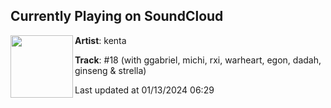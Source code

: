 ## Currently Playing on SoundCloud

[<img align="left" width="100" src="https://i1.sndcdn.com/artworks-OCCisk6eNOzJ2Xrz-ohETDQ-t500x500.jpg">](https://soundcloud.com/kentaxo/18clips)

**Artist**: kenta 

**Track**: #18 (with ggabriel, michi, rxi, warheart, egon, dadah, ginseng & strella)

Last updated at 01/13/2024 06:29
